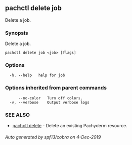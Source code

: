 ## pachctl delete job

Delete a job.

### Synopsis

Delete a job.

```
pachctl delete job <job> [flags]
```

### Options

```
  -h, --help   help for job
```

### Options inherited from parent commands

```
      --no-color   Turn off colors.
  -v, --verbose    Output verbose logs
```

### SEE ALSO

* [pachctl delete](pachctl_delete.md)	 - Delete an existing Pachyderm resource.

###### Auto generated by spf13/cobra on 4-Dec-2019
